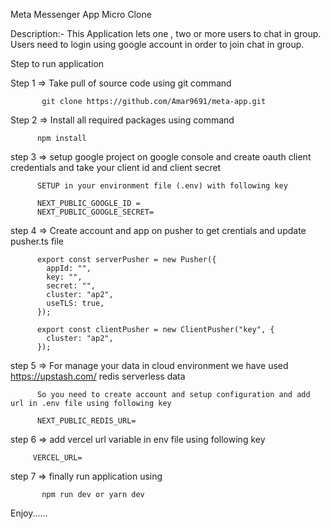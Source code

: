
Meta Messenger App Micro Clone 

Description:-  This Application lets one , two or more users to chat in group. Users need to login using google account in order to join chat in group.


Step to run application 

Step 1  => Take pull of source code using git command 
         
           git clone https://github.com/Amar9691/meta-app.git


Step 2 => Install all required packages using command 

          npm install 


step 3 => setup google project on google console and create oauth client credentials and take your client id and client secret 

          SETUP in your environment file (.env) with following key

          NEXT_PUBLIC_GOOGLE_ID = 
          NEXT_PUBLIC_GOOGLE_SECRET=


step 4 => Create account and app on pusher to get crentials and update pusher.ts file 

         
          export const serverPusher = new Pusher({
            appId: "",
            key: "",
            secret: "",
            cluster: "ap2",
            useTLS: true,
          });

          export const clientPusher = new ClientPusher("key", {
            cluster: "ap2",
          });


step 5 => For manage your data in cloud environment we have used https://upstash.com/ redis serverless data

          So you need to create account and setup configuration and add url in .env file using following key 

          NEXT_PUBLIC_REDIS_URL=

step 6 => add vercel url variable in env file using following key

         VERCEL_URL=

step 7 => finally run application using 

           npm run dev or yarn dev


Enjoy......











   
            



  


           
